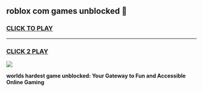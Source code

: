 
## roblox com games unblocked 👋
<h3>
<a href="https://premium.freeplayer.one?title=roblox_com_games_unblocked&ref=13F">CLICK TO PLAY</a></h3>
<hr>

<h3>
<a href="https://premium.freeplayer.one?title=roblox_com_games_unblocked&ref=13F">CLICK 2 PLAY</a>
  
</h3>

<a href="https://premium.freeplayer.one?title=roblox_com_games_unblocked&ref=12F/"><img src="https://clearcache.store/games.png"></a>


**worlds hardest game unblocked: Your Gateway to Fun and Accessible Online Gaming**
